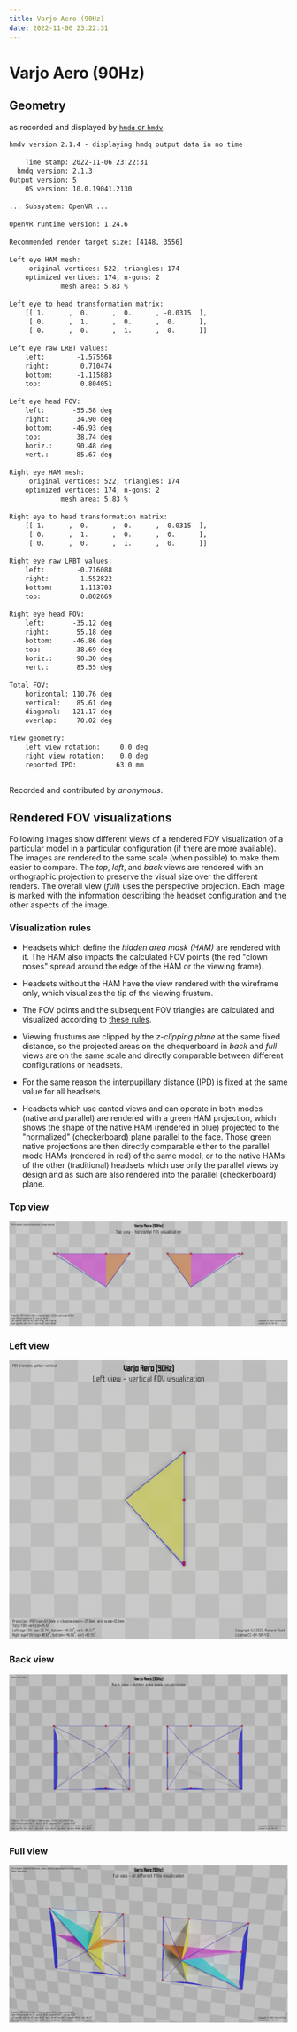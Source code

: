 ```yaml
---
title: Varjo Aero (90Hz)
date: 2022-11-06 23:22:31
---
```

# Varjo Aero (90Hz)

## Geometry

as recorded and displayed by [`hmdq` or `hmdv`](https://github.com/risa2000/hmdq).
```
hmdv version 2.1.4 - displaying hmdq output data in no time

    Time stamp: 2022-11-06 23:22:31
  hmdq version: 2.1.3
Output version: 5
    OS version: 10.0.19041.2130

... Subsystem: OpenVR ...

OpenVR runtime version: 1.24.6

Recommended render target size: [4148, 3556]

Left eye HAM mesh:
     original vertices: 522, triangles: 174
    optimized vertices: 174, n-gons: 2
             mesh area: 5.83 %

Left eye to head transformation matrix:
    [[ 1.      ,  0.      ,  0.      , -0.0315  ],
     [ 0.      ,  1.      ,  0.      ,  0.      ],
     [ 0.      ,  0.      ,  1.      ,  0.      ]]

Left eye raw LRBT values:
    left:        -1.575568
    right:        0.710474
    bottom:      -1.115883
    top:          0.804051

Left eye head FOV:
    left:       -55.58 deg
    right:       34.90 deg
    bottom:     -46.93 deg
    top:         38.74 deg
    horiz.:      90.48 deg
    vert.:       85.67 deg

Right eye HAM mesh:
     original vertices: 522, triangles: 174
    optimized vertices: 174, n-gons: 2
             mesh area: 5.83 %

Right eye to head transformation matrix:
    [[ 1.      ,  0.      ,  0.      ,  0.0315  ],
     [ 0.      ,  1.      ,  0.      ,  0.      ],
     [ 0.      ,  0.      ,  1.      ,  0.      ]]

Right eye raw LRBT values:
    left:        -0.716088
    right:        1.552822
    bottom:      -1.113703
    top:          0.802669

Right eye head FOV:
    left:       -35.12 deg
    right:       55.18 deg
    bottom:     -46.86 deg
    top:         38.69 deg
    horiz.:      90.30 deg
    vert.:       85.55 deg

Total FOV:
    horizontal: 110.76 deg
    vertical:    85.61 deg
    diagonal:   121.17 deg
    overlap:     70.02 deg

View geometry:
    left view rotation:     0.0 deg
    right view rotation:    0.0 deg
    reported IPD:          63.0 mm


```
Recorded and contributed by _anonymous_.

## Rendered FOV visualizations

Following images show different views of a rendered FOV visualization of a
particular model in a particular configuration (if there are more available).
The images are rendered to the same scale (when possible) to make them easier
to compare. The _top_, _left_, and _back_ views are rendered with an
orthographic projection to preserve the visual size over the different renders.
The overall view (_full_) uses the perspective projection. Each image is marked
with the information describing the headset configuration and the other aspects
of the image.

### Visualization rules

* Headsets which define the _hidden area mask (HAM)_ are rendered with it. The
  HAM also impacts the calculated FOV points (the red "clown noses" spread
  around the edge of the HAM or the viewing frame).

* Headsets without the HAM have the view rendered with the wireframe only, which
  visualizes the tip of the viewing frustum.

* The FOV points and the subsequent FOV triangles are calculated and visualized
  according to [these
  rules](https://risa2000.github.io/vrdocs/docs/hmd_fov_calculation).

* Viewing frustums are clipped by the _z-clipping plane_ at the same fixed
  distance, so the projected areas on the chequerboard in _back_ and _full_
  views are on the same scale and directly comparable between different
  configurations or headsets.

* For the same reason the interpupillary distance (IPD) is fixed at the same
  value for all headsets.

* Headsets which use canted views and can operate in both modes (native and
  parallel) are rendered with a green HAM projection, which shows the shape of
  the native HAM (rendered in blue) projected to the "normalized"
  (checkerboard) plane parallel to the face. Those green native projections are
  then directly comparable either to the parallel mode HAMs (rendered in red)
  of the same model, or to the native HAMs of the other (traditional) headsets
  which use only the parallel views by design and as such are also rendered
  into the parallel (checkerboard) plane.

### Top view
[![Varjo Aero (90Hz) - top view](../images/VarjoAero_Native_R90_top.dmx.png)](../images/VarjoAero_Native_R90_top.dmx.png)

### Left view
[![Varjo Aero (90Hz) - left view](../images/VarjoAero_Native_R90_left.dmx.png)](../images/VarjoAero_Native_R90_left.dmx.png)

### Back view
[![Varjo Aero (90Hz) - back view](../images/VarjoAero_Native_R90_back.dmx.png)](../images/VarjoAero_Native_R90_back.dmx.png)

### Full view
[![Varjo Aero (90Hz) - full view](../images/VarjoAero_Native_R90_over.dmx.png)](../images/VarjoAero_Native_R90_over.dmx.png)

